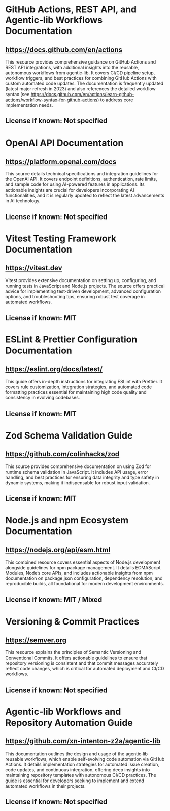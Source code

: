 # GitHub Actions, REST API, and Agentic‑lib Workflows Documentation
## https://docs.github.com/en/actions
This resource provides comprehensive guidance on GitHub Actions and REST API integrations, with additional insights into the reusable, autonomous workflows from agentic‑lib. It covers CI/CD pipeline setup, workflow triggers, and best practices for combining GitHub Actions with custom automated code updates. The documentation is frequently updated (latest major refresh in 2023) and also references the detailed workflow syntax (see https://docs.github.com/en/actions/learn-github-actions/workflow-syntax-for-github-actions) to address core implementation needs.
## License if known: Not specified

# OpenAI API Documentation
## https://platform.openai.com/docs
This source details technical specifications and integration guidelines for the OpenAI API. It covers endpoint definitions, authentication, rate limits, and sample code for using AI-powered features in applications. Its actionable insights are crucial for developers incorporating AI functionalities, and it is regularly updated to reflect the latest advancements in AI technology.
## License if known: Not specified

# Vitest Testing Framework Documentation
## https://vitest.dev
Vitest provides extensive documentation on setting up, configuring, and running tests in JavaScript and Node.js projects. The source offers practical advice for implementing test-driven development, advanced configuration options, and troubleshooting tips, ensuring robust test coverage in automated workflows.
## License if known: MIT

# ESLint & Prettier Configuration Documentation
## https://eslint.org/docs/latest/
This guide offers in-depth instructions for integrating ESLint with Prettier. It covers rule customization, integration strategies, and automated code formatting practices essential for maintaining high code quality and consistency in evolving codebases.
## License if known: MIT

# Zod Schema Validation Guide
## https://github.com/colinhacks/zod
This source provides comprehensive documentation on using Zod for runtime schema validation in JavaScript. It includes API usage, error handling, and best practices for ensuring data integrity and type safety in dynamic systems, making it indispensable for robust input validation.
## License if known: MIT

# Node.js and npm Ecosystem Documentation
## https://nodejs.org/api/esm.html
This combined resource covers essential aspects of Node.js development alongside guidelines for npm package management. It details ECMAScript Modules, Node’s core APIs, and includes actionable insights from npm documentation on package.json configuration, dependency resolution, and reproducible builds, all foundational for modern development environments.
## License if known: MIT / Mixed

# Versioning & Commit Practices
## https://semver.org
This resource explains the principles of Semantic Versioning and Conventional Commits. It offers actionable guidelines to ensure that repository versioning is consistent and that commit messages accurately reflect code changes, which is critical for automated deployment and CI/CD workflows.
## License if known: Not specified

# Agentic‑lib Workflows and Repository Automation Guide
## https://github.com/xn-intenton-z2a/agentic-lib
This documentation outlines the design and usage of the agentic‑lib reusable workflows, which enable self-evolving code automation via GitHub Actions. It details implementation strategies for automated issue creation, code updates, and continuous integration, offering deep insights into maintaining repository templates with autonomous CI/CD practices. The guide is essential for developers seeking to implement and extend automated workflows in their projects.
## License if known: Not specified
